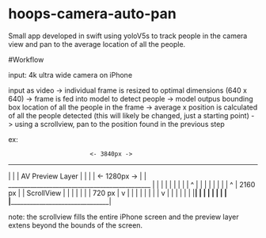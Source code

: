 # hoops-camera-auto-pan
Small app developed in swift using yoloV5s to track people in the camera view and pan to the average location of all the people. 

#Workflow

input: 4k ultra wide camera on iPhone

input as video -> individual frame is resized to optimal dimensions (640 x 640) -> frame is fed into model to detect people -> model outpus bounding box location of all the people in the frame -> average x position is calculated of all the people detected (this will likely be changed, just a starting point) -> using a scrollview, pan to the position found in the previous step

ex:

                           <- 3840px ->
____________________________________________________________________________
|                                                                           |
|                                                    AV Preview Layer       |
|                                                                           |
|                           <- 1280px ->                                    |
|           _____________________________________________                   |
|          |                                            |                   |
|          |                                            |                   |     ^
|          |                                            |                   |     |
|          |                                            |  ^                |   2160 px
|          |            ScrollView                      |  |                |     |
|          |                                            |  720 px           |     v
|          |                                            |  |                |
|          |                                            |  v                |
|          |                                            |                   |
|          |____________________________________________|                   |
|                                                                           |
|                                                                           |
|                                                                           |
|___________________________________________________________________________|

note: the scrollview fills the entire iPhone screen and the preview layer extens beyond the bounds of the screen.
